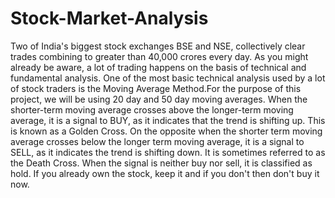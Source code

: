 # Stock-Market-Analysis
Two of India's biggest stock exchanges BSE and NSE, collectively clear trades combining to greater than 40,000 crores every day. As you might already be aware, a lot of trading happens on the basis of technical and fundamental analysis.     One of the most basic technical analysis used by a lot of stock traders is the Moving Average Method.For the purpose of this project, we will be using 20 day and 50 day moving averages.
When the shorter-term moving average crosses above the longer-term moving average, it is a signal to BUY, as it indicates that the trend is shifting up. This is known as a Golden Cross.
On the opposite when the shorter term moving average crosses below the longer term moving average, it is a signal to SELL, as it indicates the trend is shifting down. It is sometimes referred to as the Death Cross.
When the signal is neither buy nor sell, it is classified as hold. If you already own the stock, keep it and if you don't then don't buy it now.

